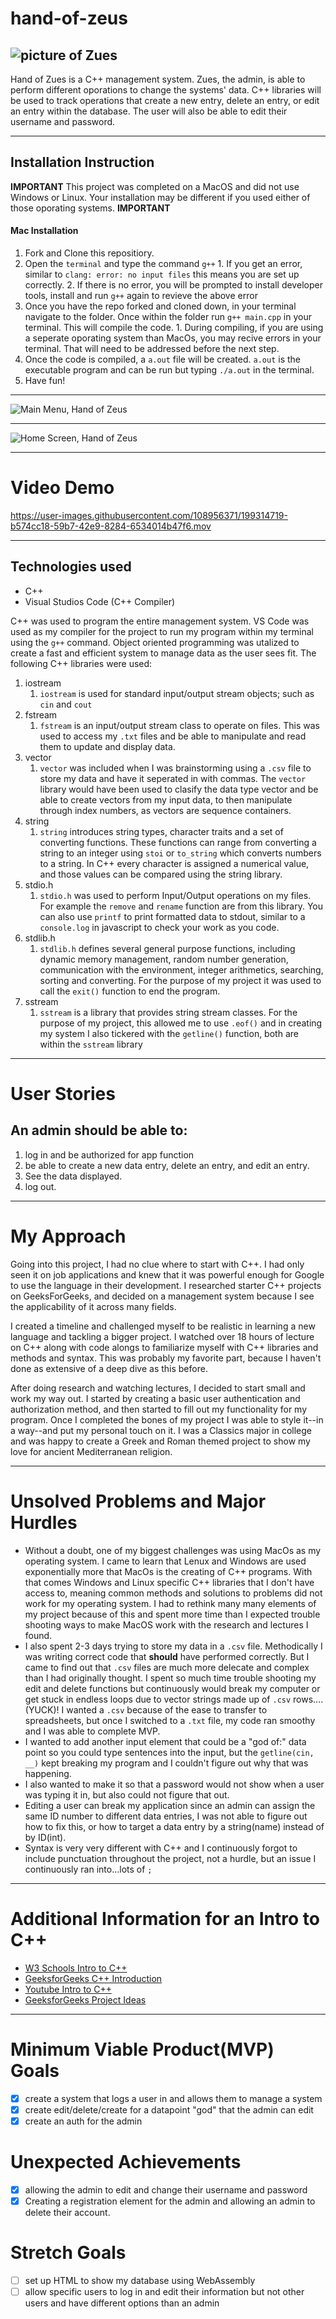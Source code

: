 # hand-of-zeus

![picture of Zues](https://i.pinimg.com/originals/a0/9b/f2/a09bf213e173fd54848d3e17ecd127a2.jpg)
---
Hand of Zues is a C++ management system. Zues, the admin, is able to perform different oporations to change the systems' data. C++ libraries will be used to track operations that create a new entry, delete an entry, or edit an entry within the database. The user will also be able to edit their username and password. 

---
## Installation Instruction

**IMPORTANT** This project was completed on a MacOS and did not use Windows or Linux. Your installation may be different if you used either of those oporating systems. **IMPORTANT**

#### Mac Installation
1. Fork and Clone this repositiory.
2. Open the `terminal` and type the command `g++`
        1. If you get an error, similar to `clang: error: no input files` this means you are set up correctly.
        2. If there is no error, you will be prompted to install developer tools, install and run `g++` again to revieve the above error
3. Once you have the repo forked and cloned down, in your terminal navigate to the folder. Once within the folder run `g++ main.cpp` in your terminal. This will compile the code.
        1. During compiling, if you are using a seperate oporating system than MacOs, you may recive errors in your terminal. That will need to be addressed before the next step.
4. Once the code is compiled, a `a.out` file will be created. `a.out` is the executable program and can be run but typing `./a.out` in the terminal. 
5. Have fun!
___
![Main Menu, Hand of Zeus](https://user-images.githubusercontent.com/108956371/199040889-f2f5fcea-df9d-4df5-91c8-dc71224dee74.png)
___
![Home Screen, Hand of Zeus](https://user-images.githubusercontent.com/108956371/199040926-57f4911a-1768-4a5b-8d88-55c14122fea6.png)

___
# Video Demo


https://user-images.githubusercontent.com/108956371/199314719-b574cc18-59b7-42e9-8284-6534014b47f6.mov


___
## Technologies used

* C++
* Visual Studios Code (C++ Compiler)

C++ was used to program the entire management system. VS Code was used as my compiler for the project to run my program within my terminal using the `g++` command. Object oriented programming was utalized to create a fast and efficient system to manage data as the user sees fit. The following C++ libraries were used:
1. iostream
    1. `iostream` is used for standard input/output stream objects; such as `cin` and `cout`
2. fstream
    1. `fstream` is an input/output stream class to operate on files. This was used to access my `.txt` files and be able to manipulate and read them to update and display data.
3. vector
    1. `vector` was included when I was brainstorming using a `.csv` file to store my data and have it seperated in with commas. The `vector` library would have been used to clasify the data type vector and be able to create vectors from my input data, to then manipulate through index numbers, as vectors are sequence containers.
4. string
    1. `string` introduces string types, character traits and a set of converting functions. These functions can range from converting a string to an integer using `stoi` or `to_string` which converts numbers to a string. In C++ every character is assigned a numerical value, and those values can be compared using the string library.
5. stdio.h
    1. `stdio.h` was used to perform Input/Output operations on my files. For example the `remove` and `rename` function are from this library. You can also use `printf` to print formatted data to stdout, similar to a `console.log` in javascript to check your work as you code.
6. stdlib.h
    1. `stdlib.h` defines several general purpose functions, including dynamic memory management, random number generation, communication with the environment, integer arithmetics, searching, sorting and converting. For the purpose of my project it was used to call the `exit()` function to end the program.
7. sstream
    1. `sstream` is a library that provides string stream classes. For the purpose of my project, this allowed me to use `.eof()` and in creating my system I also tickered with the `getline()` function, both are within the `sstream` library

---
# User Stories

## An admin should be able to:
1. log in and be authorized for app function
2. be able to create a new data entry, delete an entry, and edit an entry.
3. See the data displayed.
4. log out.

---
# My Approach

Going into this project, I had no clue where to start with C++. I had only seen it on job applications and knew that it was powerful enough for Google to use the language in their development. I researched starter C++ projects on GeeksForGeeks, and decided on a management system because I see the applicability of it across many fields.

I created a timeline and challenged myself to be realistic in learning a new language and tackling a bigger project. I watched over 18 hours of lecture on C++ along with code alongs to familiarize myself with C++ libraries and methods and syntax. This was probably my favorite part, because I haven't done as extensive of a deep dive as this before. 

After doing research and watching lectures, I decided to start small and work my way out. I started by creating a basic user authentication and authorization method, and then started to fill out my functionality for my program. Once I completed the bones of my project I was able to style it--in a way--and put my personal touch on it. I was a Classics major in college and was happy to create a Greek and Roman themed project to show my love for ancient Mediterranean religion.
___
# Unsolved Problems and Major Hurdles

* Without a doubt, one of my biggest challenges was using MacOs as my operating system. I came to learn that Lenux and Windows are used exponentially more that MacOs is the creating of C++ programs. With that comes Windows and Linux specific C++ libraries that I don't have access to, meaning common methods and solutions to problems did not work for my operating system. I had to rethink many many elements of my project because of this and spent more time than I expected trouble shooting ways to make MacOS work with the research and lectures I found.
* I also spent 2-3 days trying to store my data in a `.csv` file. Methodically I was writing correct code that **should** have performed correctly. But I came to find out that `.csv` files are much more delecate and complex than I had originally thought. I spent so much time trouble shooting my edit and delete functions but continuously would break my computer or get stuck in endless loops due to vector strings made up of `.csv` rows....(YUCK)! I wanted a `.csv` because of the ease to transfer to spreadsheets, but once I switched to a `.txt` file, my code ran smoothy and I was able to complete MVP.
* I wanted to add another input element that could be a "god of:" data point so you could type sentences into the input, but the `getline(cin, __)` kept breaking my program and I couldn't figure out why that was happening.
* I also wanted to make it so that a password would not show when a user was typing it in, but also could not figure that out.
* Editing a user can break my application since an admin can assign the same ID number to different data entries, I was not able to figure out how to fix this, or how to target a data entry by a string(name) instead of by ID(int).
* Syntax is very very different with C++ and I continuously forgot to include punctuation throughout the project, not a hurdle, but an issue I continuously ran into...lots of `;`


---
# Additional Information for an Intro to C++ 
* [W3 Schools Intro to C++](https://www.w3schools.com/cpp/cpp_intro.asp)
* [GeeksforGeeks C++ Introduction](https://www.geeksforgeeks.org/c-plus-plus/)
* [Youtube Intro to C++](https://www.youtube.com/watch?v=OTroAxvRNbw&t=1s)
* [GeeksforGeeks Project Ideas](https://www.geeksforgeeks.org/top-7-cpp-project-ideas-for-beginners/)

---
# Minimum Viable Product(MVP) Goals

- [X] create a system that logs a user in and allows them to manage a system
- [X] create edit/delete/create for a datapoint "god" that the admin can edit
- [X] create an auth for the admin

# Unexpected Achievements

- [X] allowing the admin to edit and change their username and password
- [X] Creating a registration element for the admin and allowing an admin to delete their account.

# Stretch Goals

- [ ] set up HTML to show my database using WebAssembly
- [ ] allow specific users to log in and edit their information but not other users and have different options than an admin
